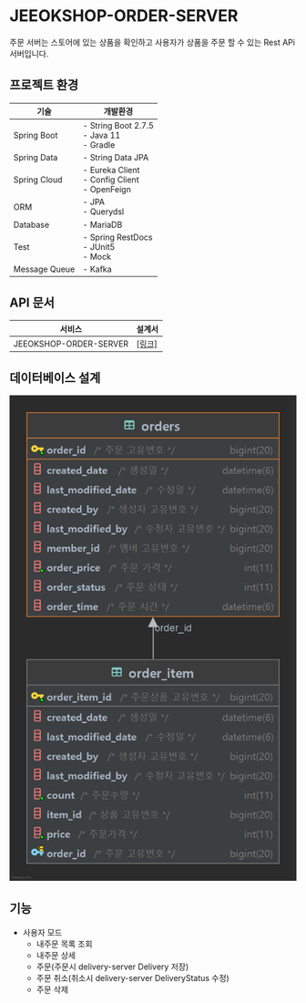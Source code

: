 # JEEOKSHOP-ORDER-SERVER
주문 서버는 스토어에 있는 상품을 확인하고 사용자가 상품을 주문 할 수 있는 Rest APi 서버입니다.

## 프로젝트 환경
| 기술 | 개발환경 |
| --- | --- |
| Spring Boot | - String Boot 2.7.5 </br> - Java 11 </br> - Gradle |
| Spring Data | - String Data JPA |
| Spring Cloud | - Eureka Client </br> - Config Client </br> - OpenFeign |
| ORM | - JPA </br> - Querydsl |
| Database | - MariaDB |
| Test | - Spring RestDocs </br> - JUnit5 </br> - Mock |
| Message Queue | - Kafka |

## API 문서
| 서비스 | 설계서 |
| --- | --- |
| JEEOKSHOP-ORDER-SERVER | [[링크]](https://heechul90.github.io/docs/api/jeeok-project/jeeokshop/order-server-API-%EB%AC%B8%EC%84%9C/index.html) |

## 데이터베이스 설계
![img.png](img.png)

## 기능
- 사용자 모드
  - 내주문 목록 조회
  - 내주문 상세
  - 주문(주문시 delivery-server Delivery 저장)
  - 주문 취소(취소시 delivery-server DeliveryStatus 수정)
  - 주문 삭제
